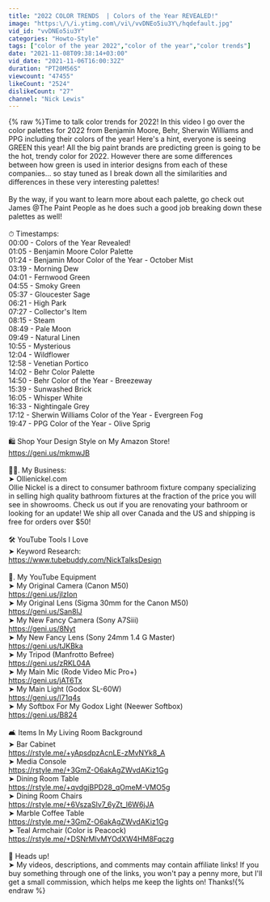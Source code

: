```yaml
---
title: "2022 COLOR TRENDS  | Colors of the Year REVEALED!"
image: "https:\/\/i.ytimg.com\/vi\/vvDNEo5iu3Y\/hqdefault.jpg"
vid_id: "vvDNEo5iu3Y"
categories: "Howto-Style"
tags: ["color of the year 2022","color of the year","color trends"]
date: "2021-11-08T09:38:14+03:00"
vid_date: "2021-11-06T16:00:32Z"
duration: "PT20M56S"
viewcount: "47455"
likeCount: "2524"
dislikeCount: "27"
channel: "Nick Lewis"
---
```

{% raw %}Time to talk color trends for 2022!  In this video I go over the color palettes for 2022 from Benjamin Moore, Behr, Sherwin Williams and PPG including their colors of the year!  Here's a hint, everyone is seeing GREEN this year!  All the big paint brands are predicting green is going to be the hot, trendy color for 2022.  However there are some differences between how green is used in interior designs from each of these companies... so stay tuned as I break down all the similarities and differences in these very interesting palettes!<br /><br />By the way, if you want to learn more about each palette, go check out James @The Paint People as he does such a good job breaking down these palettes as well!<br /><br />⏱   Timestamps:<br />00:00 - Colors of the Year Revealed!<br />01:05 - Benjamin Moore Color Palette<br />01:24 - Benjamin Moor Color of the Year - October Mist<br />03:19 - Morning Dew<br />04:01 - Fernwood Green<br />04:55 - Smoky Green<br />05:37 - Gloucester Sage<br />06:21 - High Park<br />07:27 - Collector's Item<br />08:15 - Steam<br />08:49 - Pale Moon<br />09:49 - Natural Linen<br />10:55 - Mysterious<br />12:04 - Wildflower<br />12:58 - Venetian Portico<br />14:02 - Behr Color Palette<br />14:50 - Behr Color of the Year - Breezeway<br />15:39 - Sunwashed Brick<br />16:05 - Whisper White<br />16:33 - Nightingale Grey<br />17:12 - Sherwin Williams Color of the Year - Evergreen Fog<br />19:47 - PPG Color of the Year - Olive Sprig<br /><br />🛍  Shop Your Design Style on My Amazon Store!<br /><a rel="nofollow" target="blank" href="https://geni.us/mkmwJB">https://geni.us/mkmwJB</a><br /><br />👨‍💻.  My Business:<br />➤ Ollienickel.com<br />Ollie Nickel is a direct to consumer bathroom fixture company specializing in selling high quality bathroom fixtures at the fraction of the price you will see in showrooms.  Check us out if you are renovating your bathroom or looking for an update!  We ship all over Canada and the US and shipping is free for orders over $50!<br /><br />🛠 YouTube Tools I Love<br />➤ Keyword Research: <br /><a rel="nofollow" target="blank" href="https://www.tubebuddy.com/NickTalksDesign">https://www.tubebuddy.com/NickTalksDesign</a><br /><br />📸.  My YouTube Equipment<br />➤ My Original Camera (Canon M50)<br /><a rel="nofollow" target="blank" href="https://geni.us/jIzIon">https://geni.us/jIzIon</a><br />➤ My Original Lens (Sigma 30mm for the Canon M50)<br /><a rel="nofollow" target="blank" href="https://geni.us/San8lJ">https://geni.us/San8lJ</a><br />➤ My New Fancy Camera (Sony A7Siii)<br /><a rel="nofollow" target="blank" href="https://geni.us/8Nyt">https://geni.us/8Nyt</a><br />➤ My New Fancy Lens (Sony 24mm 1.4 G Master)<br /><a rel="nofollow" target="blank" href="https://geni.us/tJKBka">https://geni.us/tJKBka</a><br />➤ My Tripod (Manfrotto Befree)<br /><a rel="nofollow" target="blank" href="https://geni.us/zRKL04A">https://geni.us/zRKL04A</a><br />➤ My Main Mic (Rode Video Mic Pro+)<br /><a rel="nofollow" target="blank" href="https://geni.us/jAT6Tx">https://geni.us/jAT6Tx</a><br />➤ My Main Light (Godox SL-60W)<br /><a rel="nofollow" target="blank" href="https://geni.us/l71q4s">https://geni.us/l71q4s</a><br />➤ My Softbox For My Godox Light (Neewer Softbox)<br /><a rel="nofollow" target="blank" href="https://geni.us/B824">https://geni.us/B824</a><br /><br />🛋 Items In My Living Room Background<br />➤ Bar Cabinet<br /><a rel="nofollow" target="blank" href="https://rstyle.me/+yApsdpzAcnLE-zMvNYk8_A">https://rstyle.me/+yApsdpzAcnLE-zMvNYk8_A</a><br />➤ Media Console<br /><a rel="nofollow" target="blank" href="https://rstyle.me/+3GmZ-O6akAgZWvdAKiz1Gg">https://rstyle.me/+3GmZ-O6akAgZWvdAKiz1Gg</a><br />➤ Dining Room Table<br /><a rel="nofollow" target="blank" href="https://rstyle.me/+qvdgjBPD28_qOmeM-VMO5g">https://rstyle.me/+qvdgjBPD28_qOmeM-VMO5g</a><br />➤ Dining Room Chairs<br /><a rel="nofollow" target="blank" href="https://rstyle.me/+6VszaSlv7_6yZt_l6W6jJA">https://rstyle.me/+6VszaSlv7_6yZt_l6W6jJA</a><br />➤ Marble Coffee Table<br /><a rel="nofollow" target="blank" href="https://rstyle.me/+3GmZ-O6akAgZWvdAKiz1Gg">https://rstyle.me/+3GmZ-O6akAgZWvdAKiz1Gg</a><br />➤ Teal Armchair (Color is Peacock)<br /><a rel="nofollow" target="blank" href="https://rstyle.me/+DSNrMlvMYOdXW4HM8Fqczg">https://rstyle.me/+DSNrMlvMYOdXW4HM8Fqczg</a><br /><br />👋    Heads up!  <br />➤ My videos, descriptions, and comments may contain affiliate links!  If you buy something through one of the links, you won't pay a penny more, but I'll get a small commission, which helps me keep the lights on!  Thanks!{% endraw %}
